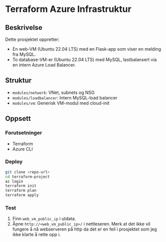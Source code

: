 # Terraform Azure Infrastruktur

## Beskrivelse
Dette prosjektet oppretter:
- En web-VM (Ubuntu 22.04 LTS) med en Flask-app som viser en melding fra MySQL.
- To database-VM-er (Ubuntu 22.04 LTS) med MySQL, lastbalansert via en intern Azure Load Balancer.

## Struktur
- `modules/network`: VNet, subnets og NSG
- `modules/loadbalancer`: Intern MySQL-load balancer
- `modules/vm`: Generisk VM-modul med cloud-init

## Oppsett

### Forutsetninger
- Terraform
- Azure CLI

### Deploy
```bash
git clone <repo-url>
cd terraform-project
az login
terraform init
terraform plan
terraform apply
```

### Test
1. Finn `web_vm_public_ip` i utdata.
2. Åpne `http://<web_vm_public_ip>/` i nettleseren. Merk at det ikke vil fungere å nå webserveren på http da det er en feil i prosjektet som jeg ikke klarte å rette opp i.
